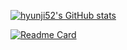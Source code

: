 [![hyunji52's GitHub stats](https://github-readme-stats.vercel.app/api?username=hyunji52&show_icons=true&theme=nightowl)](https://github.com/hyunji52/github-readme-stats)

[![Readme Card](https://github-readme-stats.vercel.app/api/pin/?username=hyunji52&repo=git_practice)](https://github.com/hyunji52/git_practice)




